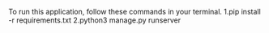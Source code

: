 To run this application, follow these commands in your terminal.
1.pip install -r requirements.txt
2.python3 manage.py runserver
